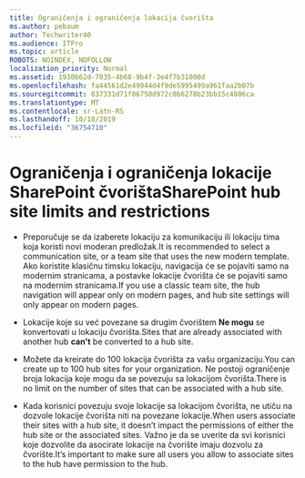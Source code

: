 ```yaml
---
title: Ograničenja i ograničenja lokacija čvorišta
ms.author: pebaum
author: Techwriter40
ms.audience: ITPro
ms.topic: article
ROBOTS: NOINDEX, NOFOLLOW
localization_priority: Normal
ms.assetid: 1930b62d-7035-4b68-9b4f-3e4f7b31000d
ms.openlocfilehash: fa44561d2e49944d4f9de5995499a961faa2b07b
ms.sourcegitcommit: 037331d71f06750d972c0b6278b23bb15c4806ca
ms.translationtype: MT
ms.contentlocale: sr-Latn-RS
ms.lasthandoff: 10/18/2019
ms.locfileid: "36754710"
---
```

# <a name="sharepoint-hub-site-limits-and-restrictions"></a><span data-ttu-id="202dc-102">Ograničenja i ograničenja lokacije SharePoint čvorišta</span><span class="sxs-lookup"><span data-stu-id="202dc-102">SharePoint hub site limits and restrictions</span></span>

- <span data-ttu-id="202dc-103">Preporučuje se da izaberete lokaciju za komunikaciju ili lokaciju tima koja koristi novi moderan predložak.</span><span class="sxs-lookup"><span data-stu-id="202dc-103">It is recommended to select a communication site, or a team site that uses the new modern template.</span></span> <span data-ttu-id="202dc-104">Ako koristite klasičnu timsku lokaciju, navigacija će se pojaviti samo na modernim stranicama, a postavke lokacije čvorišta će se pojaviti samo na modernim stranicama.</span><span class="sxs-lookup"><span data-stu-id="202dc-104">If you use a classic team site, the hub navigation will appear only on modern pages, and hub site settings will only appear on modern pages.</span></span>

- <span data-ttu-id="202dc-105">Lokacije koje su već povezane sa drugim čvorištem **Ne mogu** se konvertovati u lokaciju čvorišta.</span><span class="sxs-lookup"><span data-stu-id="202dc-105">Sites that are already associated with another hub **can't** be converted to a hub site.</span></span>

- <span data-ttu-id="202dc-106">Možete da kreirate do 100 lokacija čvorišta za vašu organizaciju.</span><span class="sxs-lookup"><span data-stu-id="202dc-106">You can create up to 100 hub sites for your organization.</span></span> <span data-ttu-id="202dc-107">Ne postoji ograničenje broja lokacija koje mogu da se povezuju sa lokacijom čvorišta.</span><span class="sxs-lookup"><span data-stu-id="202dc-107">There is no limit on the number of sites that can be associated with a hub site.</span></span>

- <span data-ttu-id="202dc-108">Kada korisnici povezuju svoje lokacije sa lokacijom čvorišta, ne utiču na dozvole lokacije čvorišta niti na povezane lokacije.</span><span class="sxs-lookup"><span data-stu-id="202dc-108">When users associate their sites with a hub site, it doesn’t impact the permissions of either the hub site or the associated sites.</span></span> <span data-ttu-id="202dc-109">Važno je da se uverite da svi korisnici koje dozvolite da asocirate lokacije na čvorište imaju dozvolu za čvorište.</span><span class="sxs-lookup"><span data-stu-id="202dc-109">It’s important to make sure all users you allow to associate sites to the hub have permission to the hub.</span></span>

